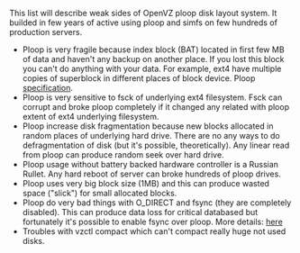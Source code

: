 This list will describe weak sides of OpenVZ ploop disk layout system. It builded in few years of active using ploop and simfs on few hundreds of production servers.

- Ploop is very fragile because index block (BAT) located in first few MB of data and haven't any backup on another place. If you lost this block you can't do anything with your data. For example, ext4 have multiple copies of superblock in different places of block device. Ploop [specification](https://openvz.org/Ploop/format).
- Ploop is very sensitive to fsck of underlying ext4 filesystem. Fsck can corrupt and broke ploop completely if it changed any related with ploop extent of ext4 underlying filesystem. 
- Ploop increase disk fragmentation because new blocks allocated in random places of underlying hard drive. There are no any ways to do defragmentation of disk (but it's possible, theoretically). Any linear read from ploop can produce random seek over hard drive.
- Ploop usage without battery backed hardware controller is a Russian Rullet. Any hard reboot of server can broke hundreds of ploop drives.
- Ploop uses very big block size (1MB) and this can produce wasted space ("slick") for small allocated blocks. 
- Ploop do very bad things with O_DIRECT and fsync (they are completely disabled). This can produce data loss for critical databased but fortunately it's possible to enable fsync over ploop. More details: [here](http://habrahabr.ru/company/parallels/blog/240197/)
- Troubles with vzctl compact which can't compact really huge not used disks.
